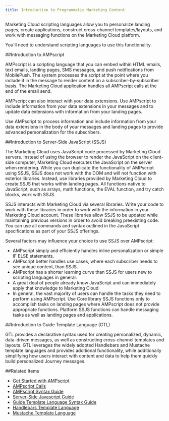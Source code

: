 ```yaml
---
title: Introduction to Programmatic Marketing Content
---
```


Marketing Cloud scripting languages allow you to personalize landing pages, create applications, construct cross-channel templates/layouts, and work with messaging functions on the Marketing Cloud platform.

<div class="alert">You'll need to understand scripting languages to use this functionality.</div>

##Introduction to AMPscript

AMPscript is a scripting language that you can embed within HTML emails, text emails, landing pages, SMS messages, and push notifications from MobilePush. The system processes the script at the point where you include it in the message to render content on a subscriber-by-subscriber basis. The Marketing Cloud application handles all AMPscript calls at the end of the email send.

AMPscript can also interact with your data extensions. Use AMPscript to include information from your data extensions in your messages and to update data extensions with information from your landing pages.

Use AMPscript to process information and include information from your data extensions in the body of your messages and landing pages to provide advanced personalization for the subscribers.

##Introduction to Server-Side JavaScript (SSJS)

The Marketing Cloud uses JavaScript code processed by Marketing Cloud servers. Instead of using the browser to render the JavaScript on the client-side computer, Marketing Cloud executes the JavaScript on the server when rendering. While you can duplicate the functionality of AMPscript using SSJS, SSJS does not work with the DOM and will not function with exterior libraries. Instead, use libraries provided by Marketing Cloud to create SSJS that works within landing pages. All functions native to JavaScript, such as arrays, math functions, the EVAL function, and try catch blocks, work with SSJS.

SSJS interacts with Marketing Cloud via several libraries. Write your code to work with these libraries in order to work with the information in your Marketing Cloud account. These libraries allow SSJS to be updated while maintaining previous versions in order to avoid breaking preexisting code. You can use all commands and syntax outlined in the JavaScript specifications as part of your SSJS offerings.

Several factors may influence your choice to use SSJS over AMPscript:
* AMPscript simply and efficiently handles inline personalization or simple IF ELSE statements.
* AMPscript better handles use cases, where each subscriber needs to see unique content, than SSJS.
* AMPscript has a shorter learning curve than SSJS for users new to scripting languages in general.
* A great deal of people already know JavaScript and can immediately apply that knowledge to Marketing Cloud
* In general, the vast majority of users can handle the tasks they need to perform using AMPscript. Use Core library SSJS functions only to accomplish tasks on landing pages where AMPscript does not provide appropriate functions. Platform SSJS functions can handle messaging tasks as well as landing pages and applications.

##Introduction to Guide Template Language (GTL)

GTL provides a declarative syntax used for creating personalized, dynamic, data-driven messages, as well as constructing cross-channel templates and layouts. GTL leverages the widely adopted Handlebars and Mustache template languages and provides additional functionality, while additionally simplifying how users interact with content and data to help them quickly build personalized Journey messages.

##Related Items
* [Get Started with AMPscript](getStarted-AMPscript.htm)
* [AMPscript Calls](ampscriptProcessing.htm)
* [AMPscript Syntax Guide](syntaxGuide.htm)
* [Server-Side Javascript Guide](ssjs_serverSideJavaScript.htm)
* [Guide Template Language Syntax Guide](gtlSyntaxGuide.htm)
* [Handlebars Template Language](http://handlebarsjs.com/)
* [Mustache Template Language](http://mustache.github.io/)
